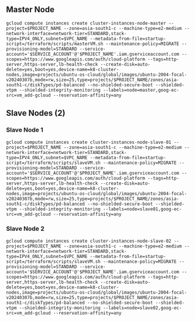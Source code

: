## Master Node
`gcloud compute instances create cluster-instances-node-master --project=$PROJECT_NAME --zone=asia-south1-c --machine-type=e2-medium --network-interface=network-tier=STANDARD,stack-type=IPV4_ONLY,subnet=$VPC_NAME --metadata-from-file=startup-script=/terraform/scripts/masterVM.sh --maintenance-policy=MIGRATE --provisioning-model=STANDARD --service-account='$SERVICE_ACCOUNT'@'$PROJECT_NAME'.iam.gserviceaccount.com --scopes=https://www.googleapis.com/auth/cloud-platform --tags=http-server,https-server,lb-health-check --create-disk=auto-delete=yes,boot=yes,device-name=k8-cluster-nodes,image=projects/ubuntu-os-cloud/global/images/ubuntu-2004-focal-v20240307b,mode=rw,size=25,type=projects/$PROJECT_NAME/zones/asia-south1-c/diskTypes/pd-balanced --no-shielded-secure-boot --shielded-vtpm --shielded-integrity-monitoring --labels=node=master,goog-ec-src=vm_add-gcloud --reservation-affinity=any`

## Slave Nodes (2)

### Slave Node 1
`gcloud compute instances create cluster-instances-node-slave-01 --project=$PROJECT_NAME --zone=asia-south1-c --machine-type=e2-medium --network-interface=network-tier=STANDARD,stack-type=IPV4_ONLY,subnet=$VPC_NAME --metadata-from-file=startup-script=/terraform/scripts/slaveVM.sh --maintenance-policy=MIGRATE --provisioning-model=STANDARD --service-account='$SERVICE_ACCOUNT'@'$PROJECT_NAME'.iam.gserviceaccount.com --scopes=https://www.googleapis.com/auth/cloud-platform --tags=http-server,https-server,lb-health-check --create-disk=auto-delete=yes,boot=yes,device-name=k8-cluster-nodes,image=projects/ubuntu-os-cloud/global/images/ubuntu-2004-focal-v20240307b,mode=rw,size=25,type=projects/$PROJECT_NAME/zones/asia-south1-c/diskTypes/pd-balanced --no-shielded-secure-boot --shielded-vtpm --shielded-integrity-monitoring --labels=node=slave01,goog-ec-src=vm_add-gcloud --reservation-affinity=any`

### Slave Node 2
`gcloud compute instances create cluster-instances-node-slave-02 --project=$PROJECT_NAME --zone=asia-south1-c --machine-type=e2-medium --network-interface=network-tier=STANDARD,stack-type=IPV4_ONLY,subnet=$VPC_NAME --metadata-from-file=startup-script=/terraform/scripts/slaveVM.sh --maintenance-policy=MIGRATE --provisioning-model=STANDARD --service-account='$SERVICE_ACCOUNT'@'$PROJECT_NAME'.iam.gserviceaccount.com --scopes=https://www.googleapis.com/auth/cloud-platform --tags=http-server,https-server,lb-health-check --create-disk=auto-delete=yes,boot=yes,device-name=k8-cluster-nodes,image=projects/ubuntu-os-cloud/global/images/ubuntu-2004-focal-v20240307b,mode=rw,size=25,type=projects/$PROJECT_NAME/zones/asia-south1-c/diskTypes/pd-balanced --no-shielded-secure-boot --shielded-vtpm --shielded-integrity-monitoring --labels=node=slave02,goog-ec-src=vm_add-gcloud --reservation-affinity=any`